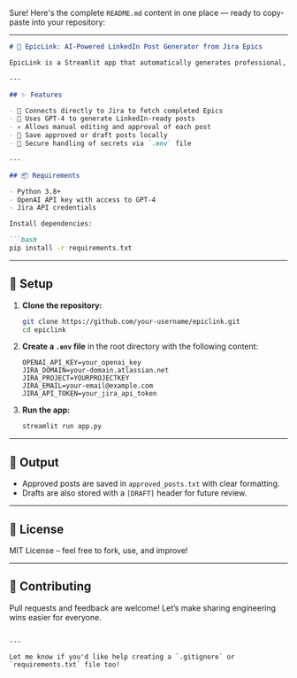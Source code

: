 Sure! Here's the complete `README.md` content in one place — ready to copy-paste into your repository:

---

````markdown
# 🚀 EpicLink: AI-Powered LinkedIn Post Generator from Jira Epics

EpicLink is a Streamlit app that automatically generates professional, LinkedIn-style milestone posts from completed Jira Epics using OpenAI GPT-4. Save time, maintain consistency, and share your team's achievements with ease.

---

## ✨ Features

- 🔗 Connects directly to Jira to fetch completed Epics
- 🤖 Uses GPT-4 to generate LinkedIn-ready posts
- ✍️ Allows manual editing and approval of each post
- 💾 Save approved or draft posts locally
- 🔐 Secure handling of secrets via `.env` file

---

## 📦 Requirements

- Python 3.8+
- OpenAI API key with access to GPT-4
- Jira API credentials

Install dependencies:

```bash
pip install -r requirements.txt
````

---

## 🔧 Setup

1. **Clone the repository:**

   ```bash
   git clone https://github.com/your-username/epiclink.git
   cd epiclink
   ```

2. **Create a `.env` file** in the root directory with the following content:

   ```env
   OPENAI_API_KEY=your_openai_key
   JIRA_DOMAIN=your-domain.atlassian.net
   JIRA_PROJECT=YOURPROJECTKEY
   JIRA_EMAIL=your-email@example.com
   JIRA_API_TOKEN=your_jira_api_token
   ```

3. **Run the app:**

   ```bash
   streamlit run app.py
   ```

---

## 📝 Output

* Approved posts are saved in `approved_posts.txt` with clear formatting.
* Drafts are also stored with a `[DRAFT]` header for future review.

---

## 📄 License

MIT License – feel free to fork, use, and improve!

---

## 🙌 Contributing

Pull requests and feedback are welcome! Let’s make sharing engineering wins easier for everyone.

```

---

Let me know if you'd like help creating a `.gitignore` or `requirements.txt` file too!
```

